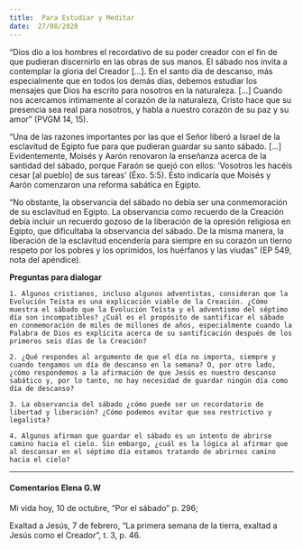 ```yaml
---
title:  Para Estudiar y Meditar
date:  27/08/2020
---
```


“Dios dio a los hombres el recordativo de su poder creador con el fin de que pudieran discernirlo en las obras de sus manos. El sábado nos invita a contemplar la gloria del Creador [...]. En el santo día de descanso, más especialmente que en todos los demás días, debemos estudiar los mensajes que Dios ha escrito para nosotros en la naturaleza. [...] Cuando nos acercamos íntimamente al corazón de la naturaleza, Cristo hace que su presencia sea real para nosotros, y habla a nuestro corazón de su paz y su amor” (PVGM 14, 15).

“Una de las razones importantes por las que el Señor liberó a Israel de la esclavitud de Egipto fue para que pudieran guardar su santo sábado. [...] Evidentemente, Moisés y Aarón renovaron la enseñanza acerca de la santidad del sábado, porque Faraón se quejó con ellos: ‘Vosotros les hacéis cesar [al pueblo] de sus tareas’ (Éxo. 5:5). Esto indicaría que Moisés y Aarón comenzaron una reforma sabática en Egipto.

“No obstante, la observancia del sábado no debía ser una conmemoración de su esclavitud en Egipto. La observancia como recuerdo de la Creación debía incluir un recuerdo gozoso de la liberación de la opresión religiosa en Egipto, que dificultaba la observancia del sábado. De la misma manera, la liberación de la esclavitud encendería para siempre en su corazón un tierno respeto por los pobres y los oprimidos, los huérfanos y las viudas” (EP 549, nota del apéndice).

**Preguntas para dialogar**

`1. Algunos cristianos, incluso algunos adventistas, consideran que la Evolución Teísta es una explicación viable de la Creación. ¿Cómo muestra el sábado que la Evolución Teísta y el adventismo del séptimo día son incompatibles? ¿Cuál es el propósito de santificar el sábado en conmemoración de miles de millones de años, especialmente cuando la Palabra de Dios es explícita acerca de su santificación después de los primeros seis días de la Creación?`

`2. ¿Qué respondes al argumento de que el día no importa, siempre y cuando tengamos un día de descanso en la semana? O, por otro lado, ¿cómo respondemos a la afirmación de que Jesús es nuestro descanso sabático y, por lo tanto, no hay necesidad de guardar ningún día como día de descanso?`

`3. La observancia del sábado ¿cómo puede ser un recordatorio de libertad y liberación? ¿Cómo podemos evitar que sea restrictivo y legalista?`

`4. Algunos afirman que guardar el sábado es un intento de abrirse camino hacia el cielo. Sin embargo, ¿cuál es la lógica al afirmar que al descansar en el séptimo día estamos tratando de abrirnos camino hacia el cielo?`

---

#### Comentarios Elena G.W

Mi vida hoy, 10 de octubre, “Por el sábado” p. 296;

Exaltad a Jesús, 7 de febrero, “La primera semana de la tierra, exaltad a Jesús como el Creador”, t. 3, p. 46.
